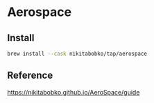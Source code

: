 # Aerospace

## Install

```sh
brew install --cask nikitabobko/tap/aerospace
```

## Reference

https://nikitabobko.github.io/AeroSpace/guide
